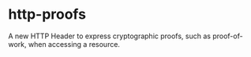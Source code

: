 http-proofs
===========

A new HTTP Header to express cryptographic proofs, such as proof-of-work, when accessing a resource.
